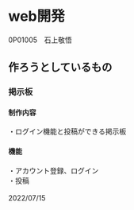 # web開発<br>
0P01005　石上敬悟
<h2>作ろうとしているもの</h2>
<h3>掲示板</h3>
<h4>制作内容</h4>
・ログイン機能と投稿ができる掲示板
<h4>機能</h4>
・アカウント登録、ログイン<br>
・投稿<br>
<br>
2022/07/15
